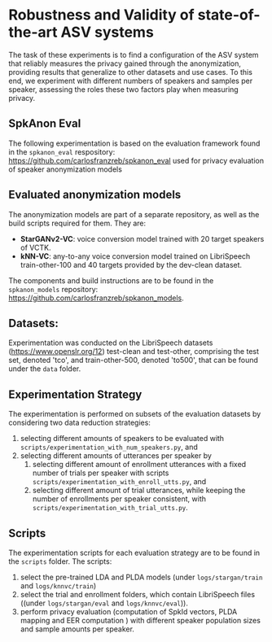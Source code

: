 # Robustness and Validity of state-of-the-art ASV systems

 The task of these experiments is to find a configuration of the ASV system that reliably measures the privacy gained through the anonymization, providing results that generalize to other datasets and use cases. To this end, we experiment with different numbers of speakers and samples per speaker, assessing the roles these two factors play when measuring privacy.

## SpkAnon Eval

The following experimentation is based on the evaluation framework found in the `spkanon_eval` respository: 
https://github.com/carlosfranzreb/spkanon_eval used for privacy evaluation of speaker anonymization models

## Evaluated anonymization models

The anonymization models are part of a separate repository, as well as the build scripts required for them. They are:

- **StarGANv2-VC**: voice conversion model trained with 20 target speakers of VCTK.
- **kNN-VC**: any-to-any voice conversion model trained on LibriSpeech train-other-100 and 40 targets provided by the dev-clean dataset.

The components and build instructions are to be found in the `spkanon_models` repository: <https://github.com/carlosfranzreb/spkanon_models>.

## Datasets:

Experimentation was conducted on the LibriSpeech datasets (https://www.openslr.org/12) test-clean and test-other, comprising the test set, denoted 'tco', and train-other-500, denoted 'to500', that can be found under the `data` folder.

## Experimentation Strategy

The experimentation is performed on subsets of the evaluation datasets by considering two data reduction strategies:
1. selecting different amounts of speakers to be evaluated with `scripts/experimentation_with_num_speakers.py`, and
2. selecting different amounts of utterances per speaker by
    1. selecting different amount of enrollment utterances with a fixed number of trials per speaker with scripts `scripts/experimentation_with_enroll_utts.py`, and 
    2. selecting different amount of trial utterances, while keeping the number of enrollments per speaker consistent, with `scripts/experimentation_with_trial_utts.py`.

## Scripts

The experimentation scripts for each evaluation strategy are to be found in the `scripts` folder. The scripts:
1. select the pre-trained LDA and PLDA models (under `logs/stargan/train` and `logs/knnvc/train`)
2. select the trial and enrollment folders, which contain LibriSpeech files ((under `logs/stargan/eval` and `logs/knnvc/eval`)).
3. perform privacy evaluation (computation of SpkId vectors, PLDA mapping and EER computation ) with different speaker population sizes and sample amounts per speaker. 